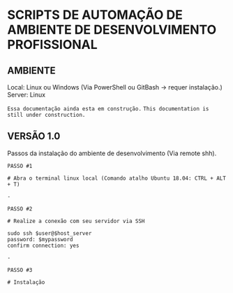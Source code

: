# SCRIPTS DE AUTOMAÇÃO DE AMBIENTE DE DESENVOLVIMENTO PROFISSIONAL

## AMBIENTE
Local: Linux ou Windows (Via PowerShell ou GitBash -> requer instalação.)
Server: Linux

```Essa documentação ainda esta em construção.```
```This documentation is still under construction.```

## VERSÃO 1.0
Passos da instalação do ambiente de desenvolvimento (Via remote shh).

```
PASSO #1

# Abra o terminal linux local (Comando atalho Ubuntu 18.04: CTRL + ALT + T)

-

PASSO #2

# Realize a conexão com seu servidor via SSH

sudo ssh $user@$host_server
password: $mypassword
confirm connection: yes

-

PASSO #3

# Instalação 

```